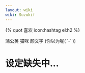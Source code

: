 ```yaml
---
layout: wiki
wiki: Suzukif
---
```


{% quot 喜欢 icon:hashtag el:h2 %}

蒲公英
猫咪
颜文字
(你以为呢( ˙-˙ ))



# 设定缺失中...
